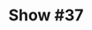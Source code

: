 ---
title: 'Show #37'
pubDate: 2025-05-09
description: 'every insult i hear back darkens into a beauty mark'
spinitron: ''
spotify: https://open.spotify.com/embed/playlist/2ReicMGY2D30d83kLScbrN
tags:
  - the fall
  - kate bush
  - ponytail
---